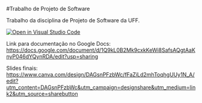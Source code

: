#Trabalho de Projeto de Software

Trabalho da disciplina de Projeto de Software da UFF.

[![Open in Visual Studio Code](https://classroom.github.com/assets/open-in-vscode-2e0aaae1b6195c2367325f4f02e2d04e9abb55f0b24a779b69b11b9e10269abc.svg)](https://classroom.github.com/online_ide?assignment_repo_id=19488614&assignment_repo_type=AssignmentRepo)

Link para documentação no Google Docs: https://docs.google.com/document/d/1Q9kL0B2Mk9cxkKeWi8SafsAQgtAaKnyP046dYQynRDA/edit?usp=sharing

Slides finais: https://www.canva.com/design/DAGsnPFzbWc/fFaZiLd2mhToqhgUUy1N_A/edit?utm_content=DAGsnPFzbWc&utm_campaign=designshare&utm_medium=link2&utm_source=sharebutton

